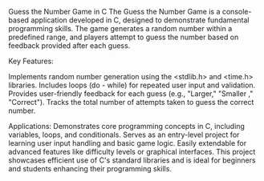 Guess the Number Game in C
The Guess the Number Game is a console-based application developed in C, designed to demonstrate fundamental programming skills. 
The game generates a random number within a predefined range, and players attempt to guess the number based on feedback provided after each guess.

Key Features:

Implements random number generation using the <stdlib.h> and <time.h> libraries.
Includes loops (do - while) for repeated user input and validation.
Provides user-friendly feedback for each guess (e.g., "Larger," "Smaller ," "Correct").
Tracks the total number of attempts taken to guess the correct number.

Applications:
Demonstrates core programming concepts in C, including variables, loops, and conditionals.
Serves as an entry-level project for learning user input handling and basic game logic.
Easily extendable for advanced features like difficulty levels or graphical interfaces.
This project showcases efficient use of C's standard libraries and is ideal for beginners and students enhancing their programming skills.
